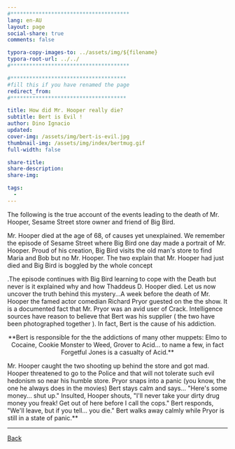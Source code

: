 ```yaml
---
#**************************************
lang: en-AU
layout: page
social-share: true
comments: false

typora-copy-images-to: ../assets/img/${filename}
typora-root-url: ../../
#**************************************

#*************************************
#fill this if you have renamed the page
redirect_from:
#*************************************

title: How did Mr. Hooper really die?
subtitle: Bert is Evil ! 
author: Dino Ignacio
updated: 
cover-img: /assets/img/bert-is-evil.jpg
thumbnail-img: /assets/img/index/bertmug.gif
full-width: false

share-title: 
share-description: 
share-img: 

tags:
  -
---
```


The following is the true account of the events leading to the death of Mr. Hooper, Sesame Street store owner and friend of Big Bird.

Mr. Hooper died at the age of 68, of causes yet unexplained. We remember the episode of Sesame Street where Big Bird one day made a portrait of Mr. Hooper. Proud of his creation, Big Bird visits the old man's store to find Maria and Bob but no Mr. Hooper. The two explain that Mr. Hooper had just died and Big Bird is boggled by the whole concept

.The episode continues with Big Bird learning to cope with the Death but never is it explained why and how Thaddeus D. Hooper died. Let us now uncover the truth behind this mystery...A week before the death of Mr. Hooper the famed actor comedian Richard Pryor guested on the the show. It is a documented fact that Mr. Pryor was an avid user of Crack. Intelligence sources have reason to believe that Bert was his supplier ( the two have been photographed together ). In fact, Bert is the cause of his addiction. 

<center>**Bert is responsible for the the addictions of many other muppets: Elmo to Cocaine, Cookie Monster to Weed, Grover to Acid... to name a few, in fact Forgetful Jones is a casualty of Acid.**</center>

Mr. Hooper caught the two shooting up behind the store and got mad. Hooper threatened to go to the Police and that will not tolerate such evil hedonism so near his humble store. Pryor snaps into a panic (you know, the one he always does in the movies) Bert stays calm and says... "Here's some money... shut up." Insulted, Hooper shouts, "I'll never take your dirty drug money you freak! Get out of here before I call the cops." Bert responds, "We'll leave, but if you tell... you die." Bert walks away calmly while Pryor is still in a state of panic.**

---

 [Back](the-interviews-and-documents) 

